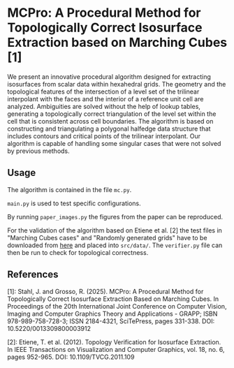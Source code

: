 # MCPro: A Procedural Method for Topologically Correct Isosurface Extraction based on Marching Cubes [1]

We present an innovative procedural algorithm designed for extracting isosurfaces from scalar
data within hexahedral grids. The geometry and the topological features of the intersection of a level set of
the trilinear interpolant with the faces and the interior of a reference unit cell are analyzed. Ambiguities are
solved without the help of lookup tables, generating a topologically correct triangulation of the level set within
the cell that is consistent across cell boundaries. The algorithm is based on constructing and triangulating a
polygonal halfedge data structure that includes contours and critical points of the trilinear interpolant. Our
algorithm is capable of handling some singular cases that were not solved by previous methods.

## Usage

The algorithm is contained in the file `mc.py`.

`main.py` is used to test specific configurations.

By running `paper_images.py` the figures from the paper can be reproduced.

For the validation of the algorithm based on Etiene et al. [2] the test files in "Marching Cubes cases" and "Randomly generated grids" have to be downloaded from [here](http://liscustodio.github.io/C_MC33/) and placed into `src/data/`.
The `verifier.py` file can then be run to check for topological correctness.

## References

[1]:  Stahl, J. and Grosso, R. (2025). MCPro: A Procedural Method for Topologically Correct Isosurface Extraction Based on Marching Cubes. In Proceedings of the 20th International Joint Conference on Computer Vision, Imaging and Computer Graphics Theory and Applications - GRAPP; ISBN 978-989-758-728-3; ISSN 2184-4321, SciTePress, pages 331-338. DOI: 10.5220/0013309800003912

[2]:  Etiene, T. et al. (2012). Topology Verification for Isosurface Extraction. In IEEE Transactions on Visualization and Computer Graphics, vol. 18, no. 6, pages 952-965. DOI: 10.1109/TVCG.2011.109
